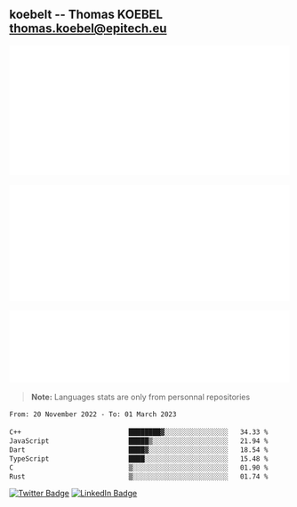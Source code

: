## koebelt -- Thomas KOEBEL <thomas.koebel@epitech.eu>

<!-- On github since 2018-->


![Metrics](/metrics.classic.svg)



<!--![Metrics](/metrics.plugin.introduction.repository.svg)-->
![Metrics](/metrics.plugin.isocalendar.svg)



![Metrics](/metrics.plugin.languages.svg)

> **Note:** Languages stats are only from personnal repositories

<!--START_SECTION:waka-->

```text
From: 20 November 2022 - To: 01 March 2023

C++                           ████████▓░░░░░░░░░░░░░░░░   34.33 %
JavaScript                    █████▒░░░░░░░░░░░░░░░░░░░   21.94 %
Dart                          ████▓░░░░░░░░░░░░░░░░░░░░   18.54 %
TypeScript                    ████░░░░░░░░░░░░░░░░░░░░░   15.48 %
C                             ▒░░░░░░░░░░░░░░░░░░░░░░░░   01.90 %
Rust                          ▒░░░░░░░░░░░░░░░░░░░░░░░░   01.74 %
```

<!--END_SECTION:waka-->

[![Twitter Badge](https://img.shields.io/badge/Twitter-Profile-informational?style=flat&logo=twitter&logoColor=white&color=1CA2F1)](https://twitter.com/jesuis_roux)
[![LinkedIn Badge](https://img.shields.io/badge/LinkedIn-Profile-informational?style=flat&logo=linkedin&logoColor=white&color=0D76A8)](https://www.linkedin.com/in/koebelt/)
